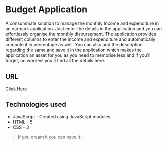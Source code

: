 # Budget Application
A consummate solution to manage the monthly Income and expenditure in an earmark application. Just enter the details in the application and you can effortlessly organise the monthly disbursement. 
The application provides different columns to enter the income and expenditure and automatically compute it in percentage as well. 
You can also add the description regarding the same and save it in the application which makes the application an asset for you as you need to memorise less and if you'll forget, no worries! you'll find all the details here. 

## URL 
[Click Here](https://ermayank.github.io/budget-app/)


## Technologies used
- JavaScript - Created using JavaScript modules
- HTML - 5
- CSS - 3 

> If you dream it you can have it !
